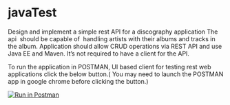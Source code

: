 # javaTest

Design and implement a simple rest API for a discography application
The api  should be capable of  handling artists with their albums and tracks in the album.
Application should allow CRUD operations via REST API and use Java EE and Maven. It’s not required to have a client for the API.






To run the application in POSTMAN, UI based client for testing rest web applications click the below button.( You may need to launch the POSTMAN app in google chrome before clicking the button.)


[![Run in Postman](https://run.pstmn.io/button.svg)](https://app.getpostman.com/run-collection/b0cc719fbdb92df51bab)
